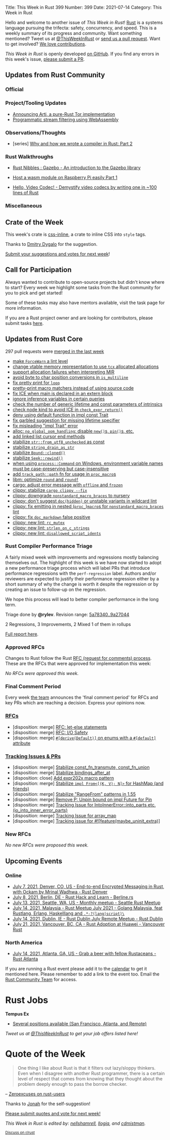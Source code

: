 Title: This Week in Rust 399
Number: 399
Date: 2021-07-14
Category: This Week in Rust

Hello and welcome to another issue of *This Week in Rust*!
[Rust](http://rust-lang.org) is a systems language pursuing the trifecta: safety, concurrency, and speed.
This is a weekly summary of its progress and community.
Want something mentioned? Tweet us at [@ThisWeekInRust](https://twitter.com/ThisWeekInRust) or [send us a pull request](https://github.com/rust-lang/this-week-in-rust).
Want to get involved? [We love contributions](https://github.com/rust-lang/rust/blob/master/CONTRIBUTING.md).

*This Week in Rust* is openly developed [on GitHub](https://github.com/rust-lang/this-week-in-rust).
If you find any errors in this week's issue, [please submit a PR](https://github.com/rust-lang/this-week-in-rust/pulls).

## Updates from Rust Community

### Official

### Project/Tooling Updates

* [Announcing Arti, a pure-Rust Tor implementation](https://blog.torproject.org/announcing-arti)
* [Programmatic stream filtering using WebAssembly](https://www.infinyon.com/blog/2021/06/smartstream-filters/)

### Observations/Thoughts

* [series] [Why and how we wrote a compiler in Rust: Part 2](https://bnjjj.medium.com/why-and-how-we-wrote-a-compiler-in-rust-blog-post-series-2-x-the-stack-548dad1919d0)

### Rust Walkthroughs
* [Rust Nibbles : Gazebo - An introduction to the Gazebo library](https://developers.facebook.com/blog/post/2021/07/06/rust-nibbles-gazebo-dupe/)

* [Host a wasm module on Raspberry Pi easily Part 1](https://blog.knoldus.com/host-a-wasm-module-on-raspberry-pi-easily-part-1/)

* [Hello, Video Codec! - Demystify video codecs by writing one in ~100 lines of Rust](https://medium.com/tempus-ex/hello-video-codec-9937f64835bd)

### Miscellaneous

## Crate of the Week

This week's crate is [css-inline](https://github.com/Stranger6667/css-inline), a crate to inline CSS into `style` tags.

Thanks to [Dmitry Dygalo](https://users.rust-lang.org/t/crate-of-the-week/2704/931) for the suggestion.

[Submit your suggestions and votes for next week][submit_crate]!

[submit_crate]: https://users.rust-lang.org/t/crate-of-the-week/2704

## Call for Participation

Always wanted to contribute to open-source projects but didn't know where to start?
Every week we highlight some tasks from the Rust community for you to pick and get started!

Some of these tasks may also have mentors available, visit the task page for more information.

If you are a Rust project owner and are looking for contributors, please submit tasks [here][guidelines].

[guidelines]: https://users.rust-lang.org/t/twir-call-for-participation/4821

## Updates from Rust Core

297 pull requests were [merged in the last week][merged]

[merged]: https://github.com/search?q=is%3Apr+org%3Arust-lang+is%3Amerged+merged%3A2021-06-28..2021-07-05

* [make `ForceWarn` a lint level](https://github.com/rust-lang/rust/pull/86009)
* [change vtable memory representation to use `tcx` allocated allocations](https://github.com/rust-lang/rust/pull/86475)
* [support allocation failures when interpreting MIR](https://github.com/rust-lang/rust/pull/86255)
* [avoid byte to char position conversions in `is_multiline`](https://github.com/rust-lang/rust/pull/86778)
* [fix pretty print for `loop`](https://github.com/rust-lang/rust/pull/86358)
* [pretty-print macro matchers instead of using source code](https://github.com/rust-lang/rust/pull/86282)
* [fix ICE when main is declared in an extern block](https://github.com/rust-lang/rust/pull/86190)
* [ignore inference variables in certain queries](https://github.com/rust-lang/rust/pull/86866)
* [check the number of generic lifetime and const parameters of intrinsics](https://github.com/rust-lang/rust/pull/86148)
* [check node kind to avoid ICE in `check_expr_return()`](https://github.com/rust-lang/rust/pull/86728)
* [deny using default function in impl const Trait](https://github.com/rust-lang/rust/pull/86571)
* [fix garbled suggestion for missing lifetime specifier](https://github.com/rust-lang/rust/pull/86678)
* [fix misleading "impl Trait" error](https://github.com/rust-lang/rust/pull/86666)
* [alloc: `no_global_oom_handling`: disable `new()`s, `pin()`s, etc.](https://github.com/rust-lang/rust/pull/86810)
* [add linked list cursor end methods](https://github.com/rust-lang/rust/pull/86714)
* [stabilize `str::from_utf8_unchecked` as const](https://github.com/rust-lang/rust/pull/86213)
* [stabilize `string_drain_as_str`](https://github.com/rust-lang/rust/pull/86858)
* [stabilize `Bound::cloned()`](https://github.com/rust-lang/rust/pull/86797)
* [stabilize `Seek::rewind()`](https://github.com/rust-lang/rust/pull/86794)
* [when using `process::Command` on Windows, environment variable names must be case-preserving but case-insensitive](https://github.com/rust-lang/rust/pull/85270)
* [add `track_path::path` fn for usage in `proc_macro`s](https://github.com/rust-lang/rust/pull/84029)
* [libm: optimize `round` and `roundf`](https://github.com/rust-lang/libm/pull/253)
* [cargo: adjust error message with `offline` and `frozen`](https://github.com/rust-lang/cargo/pull/9644)
* [clippy: stabilize `cargo clippy --fix`](https://github.com/rust-lang/rust-clippy/pull/7405)
* [clippy: downgrade `nonstandard_macro_braces` to nursery](https://github.com/rust-lang/rust-clippy/pull/7424)
* [clippy: don't suggest `doc(hidden)` or unstable variants in wildcard lint](https://github.com/rust-lang/rust-clippy/pull/7407)
* [clippy: fix emitting in nested (`proc_`)`macro`s for `nonstandard_macro_braces` lint](https://github.com/rust-lang/rust-clippy/pull/7431)
* [clippy: fix `doc_markdown` false positive](https://github.com/rust-lang/rust-clippy/pull/7426)
* [clippy: new lint: `rc_mutex`](https://github.com/rust-lang/rust-clippy/pull/7316)
* [clippy: new lint: `strlen_on_c_strings`](https://github.com/rust-lang/rust-clippy/pull/7243)
* [clippy: new lint: `disallowed_script_idents`](https://github.com/rust-lang/rust-clippy/pull/7400)

### Rust Compiler Performance Triage

A fairly mixed week with improvements and regressions mostly balancing themselves out. The highlight of this week is we have now started to adopt a new performance triage process which will label PRs that introduce performance regressions with the `perf-regression` label. Authors and/or reviewers are expected to justify their performance regression either by a short summary of why the change is worth it despite the regression or by creating an issue to follow-up on the regression.

We hope this process will lead to better compiler performance in the long term.

Triage done by **@rylev**.
Revision range: [5a78340..9a27044](https://perf.rust-lang.org/?start=5a7834050f3a0ebcd117b4ddf0bc1e8459594309&end=9a27044f42ace9eb652781b53f598e25d4e7e918&absolute=false&stat=instructions%3Au)

2 Regressions, 3 Improvements, 2 Mixed
1 of them in rollups

[Full report here](https://github.com/rust-lang/rustc-perf/blob/master/triage/2021-07-06.md).

### Approved RFCs

Changes to Rust follow the Rust [RFC (request for comments) process](https://github.com/rust-lang/rfcs#rust-rfcs). These
are the RFCs that were approved for implementation this week:

*No RFCs were approved this week.*

### Final Comment Period

Every week [the team](https://www.rust-lang.org/team.html) announces the
'final comment period' for RFCs and key PRs which are reaching a
decision. Express your opinions now.

### [RFCs](https://github.com/rust-lang/rfcs/labels/final-comment-period)

* [disposition: merge] [RFC: let-else statements](https://github.com/rust-lang/rfcs/pull/3137)
* [disposition: merge] [RFC: I/O Safety](https://github.com/rust-lang/rfcs/pull/3128)
* [disposition: merge] [`#[derive(Default)]` on enums with a `#[default]` attribute](https://github.com/rust-lang/rfcs/pull/3107)

### [Tracking Issues & PRs](https://github.com/rust-lang/rust/labels/final-comment-period)

* [disposition: merge] [Stabilize const_fn_transmute, const_fn_union](https://github.com/rust-lang/rust/pull/85769)
* [disposition: merge] [Stabilize bindings_after_at](https://github.com/rust-lang/rust/pull/85305)
* [disposition: close] [Add expr202x macro pattern](https://github.com/rust-lang/rust/pull/84364)
* [disposition: merge] [Stabilize `impl From<[(K, V); N]>` for HashMap (and friends)](https://github.com/rust-lang/rust/pull/84111)
* [disposition: merge] [Stabilize "RangeFrom" patterns in 1.55](https://github.com/rust-lang/rust/pull/83918)
* [disposition: merge] [Remove P: Unpin bound on impl Future for Pin](https://github.com/rust-lang/rust/pull/81363)
* [disposition: merge] [Tracking Issue for IntoInnerError::into_parts etc. (io_into_inner_error_parts)](https://github.com/rust-lang/rust/issues/79704)
* [disposition: merge] [Tracking Issue for array_map](https://github.com/rust-lang/rust/issues/75243)
* [disposition: merge] [Tracking issue for #![feature(maybe_uninit_extra)] ](https://github.com/rust-lang/rust/issues/63567)

### New RFCs

*No new RFCs were proposed this week.*

## Upcoming Events

### Online

* [July 7, 2021, Denver, CO, US - End-to-end Encrypted Messaging in Rust, with Ockam by Mrinal Wadhwa - Rust Denver](https://www.meetup.com/Rust-Boulder-Denver/events/277633525/)
* [July 8, 2021, Berlin, DE - Rust Hack and Learn - Berline.rs](https://berline.rs/)
* [July 13, 2021, Seattle, WA, US - Monthly meetup - Seattle Rust Meetup](https://www.meetup.com/Seattle-Rust-Meetup/events/gskksrycckbrb/)
* [July 14, 2021, Malaysia - Rust Meetup July 2021 - Golang Malaysia, feat Rustlang, Erlang, Haskelllang and `.*-?(lang|script)\`](https://docs.google.com/forms/d/e/1FAIpQLSdoVbexvU3TZox1D9yLKPUggeTuih7TEDR6eaFQGTEgJtXZ5g/viewform)
* [July 14, 2021, Dublin, IE - Rust Dublin July Remote Meetup - Rust Dublin](https://www.meetup.com/Rust-Dublin/events/278698763/)
* [July 21, 2021, Vancouver, BC, CA - Rust Adoption at Huawei - Vancouver Rust](https://www.meetup.com/Vancouver-Rust/events/zkqvjsycckbcc/)

### North America

* [July 14, 2021, Atlanta, GA, US - Grab a beer with fellow Rustaceans - Rust Atlanta](https://www.meetup.com/Rust-ATL/events/qxqdgrycckbsb/)

If you are running a Rust event please add it to the [calendar] to get
it mentioned here. Please remember to add a link to the event too.
Email the [Rust Community Team][community] for access.

[calendar]: https://www.google.com/calendar/embed?src=apd9vmbc22egenmtu5l6c5jbfc%40group.calendar.google.com
[community]: mailto:community-team@rust-lang.org

# Rust Jobs

**Tempus Ex**

* [Several positions available (San Francisco, Atlanta, and Remote)](https://tempus-ex.com/careers)

*Tweet us at [@ThisWeekInRust](https://twitter.com/ThisWeekInRust) to get your job offers listed here!*

# Quote of the Week

> One thing I like about Rust is that it filters out lazy/sloppy thinkers. Even when I disagree with another Rust programmer, there is a certain level of respect that comes from knowing that they thought about the problem deeply enough to pass the borrow checker.

– [Zeroexcuses on rust-users](https://users.rust-lang.org/t/what-is-you-elevator-pitch-for-rust/61713/7?u=llogiq)

Thanks to [Jonah](https://users.rust-lang.org/t/twir-quote-of-the-week/328/1070) for the self-suggestion!

[Please submit quotes and vote for next week!](https://users.rust-lang.org/t/twir-quote-of-the-week/328)

*This Week in Rust is edited by: [nellshamrell](https://github.com/nellshamrell), [llogiq](https://github.com/llogiq), and [cdmistman](https://github.com/cdmistman).*

<small>[Discuss on r/rust](https://www.reddit.com/r/rust/comments/k5nsab/this_week_in_rust_367/)</small>
